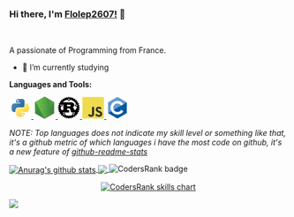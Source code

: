### Hi there, I'm [Flolep2607!](https://flolep.fr) 👋

<br />

A passionate of Programming from France.

- 🔭 I’m currently studying

**Languages and Tools:**

<p align="left">
<a href="https://www.python.org/" target="_blank" rel="noreferrer"> <img src="https://raw.githubusercontent.com/devicons/devicon/master/icons/python/python-original.svg" alt="python" width="40" height="40"/> </a>
<a href="https://www.nodejs.org/" target="_blank" rel="noreferrer"> <img src="https://raw.githubusercontent.com/devicons/devicon/master/icons/nodejs/nodejs-original.svg" alt="nodejs" width="40" height="40"/> </a>
<a href="https://www.rust-lang.org/" target="_blank" rel="noreferrer"> <img src="https://raw.githubusercontent.com/devicons/devicon/master/icons/rust/rust-original.svg" alt="rust" width="40" height="40"/> </a>
<a href="https://www.javascript.com/" target="_blank" rel="noreferrer"> <img src="https://raw.githubusercontent.com/devicons/devicon/master/icons/javascript/javascript-original.svg" alt="js" width="40" height="40"/> </a>
<a href="https://www.cprogramming.com/" target="_blank" rel="noreferrer"> <img src="https://raw.githubusercontent.com/devicons/devicon/master/icons/c/c-original.svg" alt="c" width="40" height="40"/> </a>
</p>


*NOTE: Top languages does not indicate my skill level or something like that, it's a github metric of which languages i have the most code on github, it's a new feature of 
[github-readme-stats](https://github.com)*


<a href="https://github.com/flolep2607/github-readme-stats">
  <img align="center" src="https://github-readme-stats.vercel.app/api?username=flolep2607&show_icons=true&include_all_commits=true&theme=radical" alt="Anurag's github stats" />
</a>
<a href="https://github.com/flolep2607/github-readme-stats">
  <img align="center" src="https://github-readme-stats.vercel.app/api/top-langs/?username=flolep2607&layout=compact&theme=radical&hide=php,css" />
</a>
<img src="https://cr-ss-service.azurewebsites.net/api/ScreenShot?widget=summary&username=flolep2607&a=4" alt="CodersRank badge" width="420" />
<p align="center">
  <a href="https://profile.codersrank.io/user/flolep2607" target="_blank">
    <img src="https://cr-skills-chart-widget.azurewebsites.net/api/api?username=flolep2607&skills=rust,C,javascript,python&width=1020" alt="CodersRank skills chart"/>
  </a>
</p>


![](https://visitor-badge.laobi.icu/badge?page_id=flolep2607.flolep2607)

